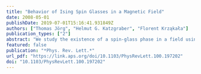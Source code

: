 ```yaml
---
title: "Behavior of Ising Spin Glasses in a Magnetic Field"
date: 2008-05-01
publishDate: 2019-07-01T15:16:41.931849Z
authors: ["Thomas Jörg", "Helmut G. Katzgraber", "Florent Krza̧kała"]
publication_types: ["2"]
abstract: "We study the existence of a spin-glass phase in a field using Monte Carlo simulations performed along a nontrivial path in the field-temperature plane that must cross any putative de Almeida–Thouless instability line. The method is first tested on the Ising spin glass on a Bethe lattice where the instability line separating the spin glass from the paramagnetic state is also computed analytically. While the instability line is reproduced by our simulations on the mean-field Bethe lattice, no such instability line can be found numerically for the short-range three-dimensional model."
featured: false
publication: "*Phys. Rev. Lett.*"
url_pdf: "https://link.aps.org/doi/10.1103/PhysRevLett.100.197202"
doi: "10.1103/PhysRevLett.100.197202"
---
```


